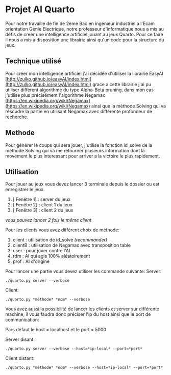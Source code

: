 
# Projet AI Quarto

Pour notre travaille de fin de 2ème Bac en ingénieur industriel a l'Ecam orientation Génie Electrique, notre professeur d'informatique nous a mis au défis de creer une intelligence artificiel jouant au jeux Quarto.
Pour ce faire il nous a mis a disposition une librairie ainsi qu'un code pour la structure du jeux.

## Technique utilisé

Pour créer mon intelligence artificiel j'ai décidée d'utiliser la librairie EasyAI [http://zulko.github.io/easyAI/index.html](http://zulko.github.io/easyAI/index.html) grace a cette librairie j'ai pu utiliser différent algorithme du type Alpha-Beta pruning, dans mon cas j'utilise plus précisément l'algorithme Negamax [https://en.wikipedia.org/wiki/Negamax](https://en.wikipedia.org/wiki/Negamax) ainsi que la méthode Solving qui va résoudre la partie en utilisant Negamax avec différente profondeur de recherche.

## Methode

Pour générer le coups qui sera jouer, j'utilise la fonction id_solve de la méthode Solving qui va me retourner plusieurs information dont la movement le plus interessant pour arriver a la victoire le plus rapidement.

## Utilisation

Pour jouer au jeux vous devez lancer 3 terminale depuis le dossier ou est enregistrer le jeux.
 1. [ Fenêtre 1] : server du jeux
 2. [ Fenêtre 2] : client 1 du jeux
 3. [ Fenêtre 3] : client 2 du jeux

*vous pouvez lancer 2 fois le même client*

Pour les clients vous avez différent choix de méthode:
 1. client : utilisation de id_solve *(recommander)*
 2. clientB : utilisation de Negamax avec transposition table
 3. user : pour jouer contre l'AI
 4. rdm : AI qui agis 100% aléatoirement
 5. prof : AI d'origine

Pour lancer une partie vous devez utiliser les commande suivante:
Server:

    ./quarto.py server --verbose

 Client:

    ./quarto.py *méthode* *nom* --verbose

Vous avez aussi la possibilité de lancer les clients et server sur différente machine, il vous faudra donc préciser l'ip du host ainsi que le port de communication:

Pars défaut le host = localhost et le port = 5000
    
Server disant:

    ./quarto.py server --verbose --host=*ip-local* --port=*port*

 Client distant:

    ./quarto.py *méthode* *nom* --verbose --host=*ip-local* --port=*port*
<!--stackedit_data:
eyJoaXN0b3J5IjpbMzkyNTMzMjg4LDE2MDAwMjcxMjUsMTUxMz
c0Nzc0OCwxNTEzNzQ3NzQ4XX0=
-->